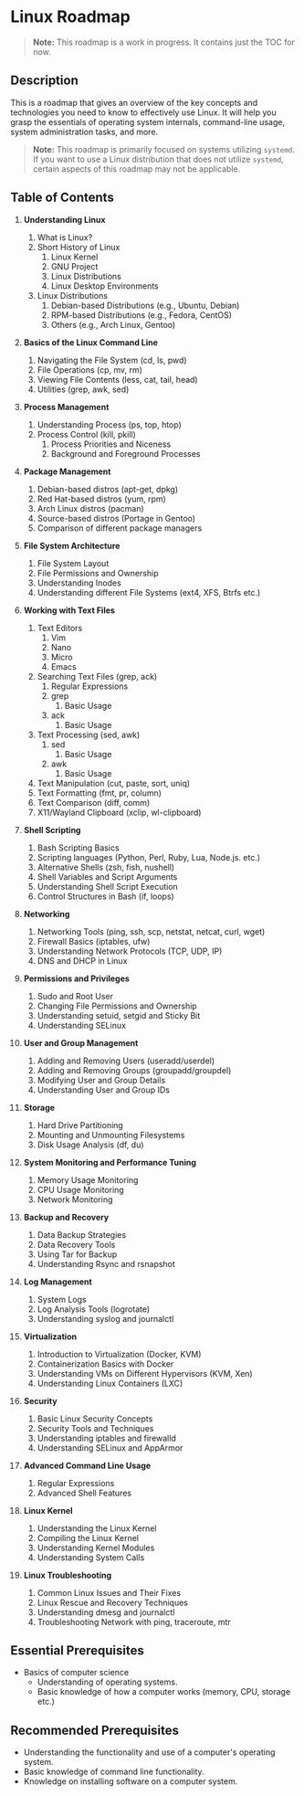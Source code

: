 # Linux Roadmap

> **Note:** This roadmap is a work in progress. 
> It contains just the TOC for now.

## Description

This is a roadmap that gives an overview of the key concepts and technologies
you need to know to effectively use Linux. It will help you grasp the essentials
of operating system internals, command-line usage, system administration tasks,
and more.

> **Note:** This roadmap is primarily focused on systems utilizing `systemd`. If
> you want to use a Linux distribution that does not utilize `systemd`, certain 
> aspects of this roadmap may not be applicable.

## Table of Contents

1. **Understanding Linux**
    1. What is Linux?
    2. Short History of Linux
        1. Linux Kernel
        2. GNU Project
        3. Linux Distributions
        4. Linux Desktop Environments
    3. Linux Distributions
        1. Debian-based Distributions (e.g., Ubuntu, Debian)
        2. RPM-based Distributions (e.g., Fedora, CentOS)
        3. Others (e.g., Arch Linux, Gentoo)

2. **Basics of the Linux Command Line**
    1. Navigating the File System (cd, ls, pwd)
    2. File Operations (cp, mv, rm)
    3. Viewing File Contents (less, cat, tail, head)
    4. Utilities (grep, awk, sed)

3. **Process Management**
    1. Understanding Process (ps, top, htop)
    2. Process Control (kill, pkill)
        1. Process Priorities and Niceness
        2. Background and Foreground Processes

4. **Package Management**
    1. Debian-based distros (apt-get, dpkg)
    2. Red Hat-based distros (yum, rpm)
    3. Arch Linux distros (pacman)
    4. Source-based distros (Portage in Gentoo)
    5. Comparison of different package managers

5. **File System Architecture**
    1. File System Layout
    2. File Permissions and Ownership
    3. Understanding Inodes
    4. Understanding different File Systems (ext4, XFS, Btrfs etc.)

6. **Working with Text Files**
    1. Text Editors
        1. Vim
        2. Nano
        3. Micro
        4. Emacs
    2. Searching Text Files (grep, ack)
        1. Regular Expressions
        2. grep
            1. Basic Usage
        3. ack
            1. Basic Usage
    3. Text Processing (sed, awk)
        1. sed
            1. Basic Usage
        2. awk
            1. Basic Usage
    4. Text Manipulation (cut, paste, sort, uniq)
    5. Text Formatting (fmt, pr, column)
    6. Text Comparison (diff, comm)
    7. X11/Wayland Clipboard (xclip, wl-clipboard)

7. **Shell Scripting**
    1. Bash Scripting Basics
    2. Scripting languages (Python, Perl, Ruby, Lua, Node.js. etc.) 
    3. Alternative Shells (zsh, fish, nushell)
    4. Shell Variables and Script Arguments
    5. Understanding Shell Script Execution
    6. Control Structures in Bash (if, loops)

8. **Networking**
    1. Networking Tools (ping, ssh, scp, netstat, netcat, curl, wget)
    2. Firewall Basics (iptables, ufw)
    3. Understanding Network Protocols (TCP, UDP, IP)
    4. DNS and DHCP in Linux

9. **Permissions and Privileges**
    1. Sudo and Root User
    2. Changing File Permissions and Ownership
    3. Understanding setuid, setgid and Sticky Bit
    4. Understanding SELinux

10. **User and Group Management**
    1. Adding and Removing Users (useradd/userdel)
    2. Adding and Removing Groups (groupadd/groupdel)
    3. Modifying User and Group Details
    4. Understanding User and Group IDs

11. **Storage**
    1. Hard Drive Partitioning
    2. Mounting and Unmounting Filesystems
    3. Disk Usage Analysis (df, du)

12. **System Monitoring and Performance Tuning**
    1. Memory Usage Monitoring
    2. CPU Usage Monitoring
    3. Network Monitoring

13. **Backup and Recovery**
    1. Data Backup Strategies
    2. Data Recovery Tools
    3. Using Tar for Backup
    4. Understanding Rsync and rsnapshot

14. **Log Management**
    1. System Logs
    2. Log Analysis Tools (logrotate)
    3. Understanding syslog and journalctl

15. **Virtualization**
    1. Introduction to Virtualization (Docker, KVM)
    2. Containerization Basics with Docker
    3. Understanding VMs on Different Hypervisors (KVM, Xen)
    4. Understanding Linux Containers (LXC)

16. **Security**
    1. Basic Linux Security Concepts
    2. Security Tools and Techniques
    3. Understanding iptables and firewalld
    4. Understanding SELinux and AppArmor

17. **Advanced Command Line Usage**
    1. Regular Expressions
    2. Advanced Shell Features

18. **Linux Kernel**
    1. Understanding the Linux Kernel
    2. Compiling the Linux Kernel
    3. Understanding Kernel Modules
    4. Understanding System Calls

19. **Linux Troubleshooting**
    1. Common Linux Issues and Their Fixes
    2. Linux Rescue and Recovery Techniques
    3. Understanding dmesg and journalctl
    4. Troubleshooting Network with ping, traceroute, mtr

## Essential Prerequisites

* Basics of computer science
    * Understanding of operating systems.
    * Basic knowledge of how a computer works (memory, CPU, storage etc.)

## Recommended Prerequisites

* Understanding the functionality and use of a computer's operating system.
* Basic knowledge of command line functionality.
* Knowledge on installing software on a computer system.